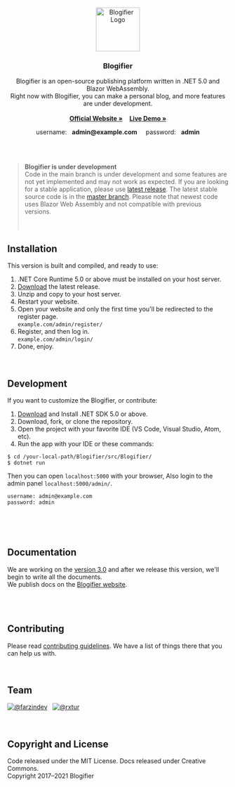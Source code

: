 <br>
<p align="center">
  <a href="https://blogifier.net/">
    <img src="https://blogifier.net/files/brand/logo.svg" alt="Blogifier Logo" width="100" height="100">
  </a>
</p>

<h3 align="center">Blogifier</h3>
<p align="center">
    Blogifier is an open-source publishing platform written in .NET 5.0 and Blazor WebAssembly.<br>
    Right now with Blogifier, you can make a personal blog, and more features are under development.<br><br>
    <a href="https://blogifier.net/"><b>Official Website »</b></a>
    &nbsp;&nbsp;
    <a href="https://demo.blogifier.net/"><b>Live Demo »</b></a>
</p>

<p align="center">
    username: &nbsp; <b>admin@example.com</b>
    &nbsp;&nbsp;&nbsp;
    password: &nbsp; <b>admin</b>
</p>

<br><br>
> **Blogifier is under development** <br>
Code in the main branch is under development and some features are not yet implemented and may not work as expected.
If you are looking for a stable application, please use [latest release](https://github.com/blogifierdotnet/Blogifier/releases).
The latest stable source code is in the [master branch](https://github.com/blogifierdotnet/Blogifier/tree/5c9bab69788a1f7a0bd82c6a864e159eff5b1b72). Please note that newest code uses Blazor Web Assembly and not compatible with previous versions.
<br><br><br>
## Installation

This version is built and compiled, and ready to use:

1. .NET Core Runtime 5.0 or above must be installed on your host server.
2. [Download](https://github.com/blogifierdotnet/Blogifier/releases) the latest release.
3. Unzip and copy to your host server.<br>
4. Restart your website.
5. Open your website and only the first time you'll be redirected to the register page.<br> `example.com/admin/register/`
6. Register, and then log in.<br> `example.com/admin/login/`
7. Done, enjoy.
<br><br><br>
## Development

If you want to customize the Blogifier, or contribute:

1. [Download](https://dotnet.microsoft.com/download/dotnet/5.0) and Install .NET SDK 5.0 or above.
2. Download, fork, or clone the repository.
3. Open the project with your favorite IDE (VS Code, Visual Studio, Atom, etc).
4. Run the app with your IDE or these commands:

```
$ cd /your-local-path/Blogifier/src/Blogifier/
$ dotnet run
```
Then you can open `localhost:5000` with your browser, Also login to the admin panel `localhost:5000/admin/`.
```
username: admin@example.com
password: admin
```
<br><br><br>
## Documentation
We are working on the [version 3.0](https://github.com/blogifierdotnet/Blogifier/projects/1) and after we release this version, we'll begin to write all the documents.<br>
We publish docs on the [Blogifier website](https://blogifier.net/docs/).<br>
<br><br><br>
## Contributing
Please read [contributing guidelines](https://github.com/blogifierdotnet/Blogifier/blob/main/.github/CONTRIBUTING.md). We have a list of things there that you can help us with.
<br><br><br>
## Team
[![@farzindev](https://avatars.githubusercontent.com/u/6384978?s=60&v=4)](https://github.com/farzindev) &nbsp;
[![@rxtur](https://avatars.githubusercontent.com/u/1932785?s=60&v=4)](https://github.com/rxtur)
<br><br><br>
## Copyright and License
Code released under the MIT License. Docs released under Creative Commons.<br>
Copyright 2017–2021 Blogifier
